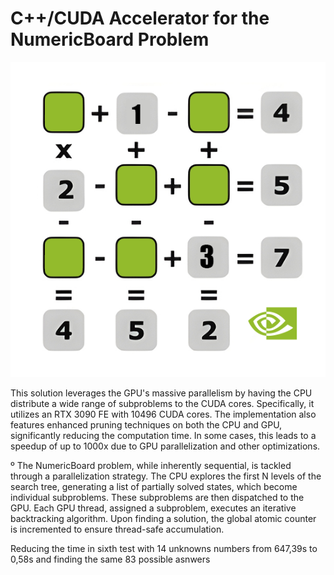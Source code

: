 # C++/CUDA Accelerator for the NumericBoard Problem

![board](CUDA_NumericBoard/x64/Debug/assests/board.png)

This solution leverages the GPU's massive parallelism by having
the CPU distribute a wide range of subproblems to the CUDA cores.
Specifically, it utilizes an RTX 3090 FE with 10496 CUDA cores.
The implementation also features enhanced pruning techniques on both
the CPU and GPU, significantly reducing the computation time.
In some cases, this leads to a speedup of up to 1000x due to GPU
parallelization and other optimizations.

º The NumericBoard problem, while inherently sequential, is tackled
through a parallelization strategy. The CPU explores the first N levels
of the search tree, generating a list of partially solved states,
which become individual subproblems. These subproblems are then
dispatched to the GPU. Each GPU thread, assigned a subproblem,
executes an iterative backtracking algorithm. Upon finding a solution,
the global atomic counter is incremented to ensure thread-safe accumulation.

Reducing the time in sixth test with 14 unknowns numbers from 647,39s to 0,58s and
finding the same 83 possible asnwers
